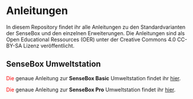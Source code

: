 # Anleitungen

In diesem Repository findet ihr alle Anleitungen zu den Standardvarianten der SenseBox und den einzelnen Erweiterungen. Die Anleitungen sind als Open Educational Ressources (OER) unter der Creative Commons 4.0 CC-BY-SA Lizenz veröffentlicht.

## SenseBox Umweltstation

<span style="color:red;">Die</span> genaue Anleitung zur **SenseBox Basic** Umweltstation findet ihr [hier](SenseBoxBasic.md).

<span style="color:red;">Die</span> genaue Anleitung zur **SenseBox Pro** Umweltstation findet ihr [hier](SenseBoxPro.md).
